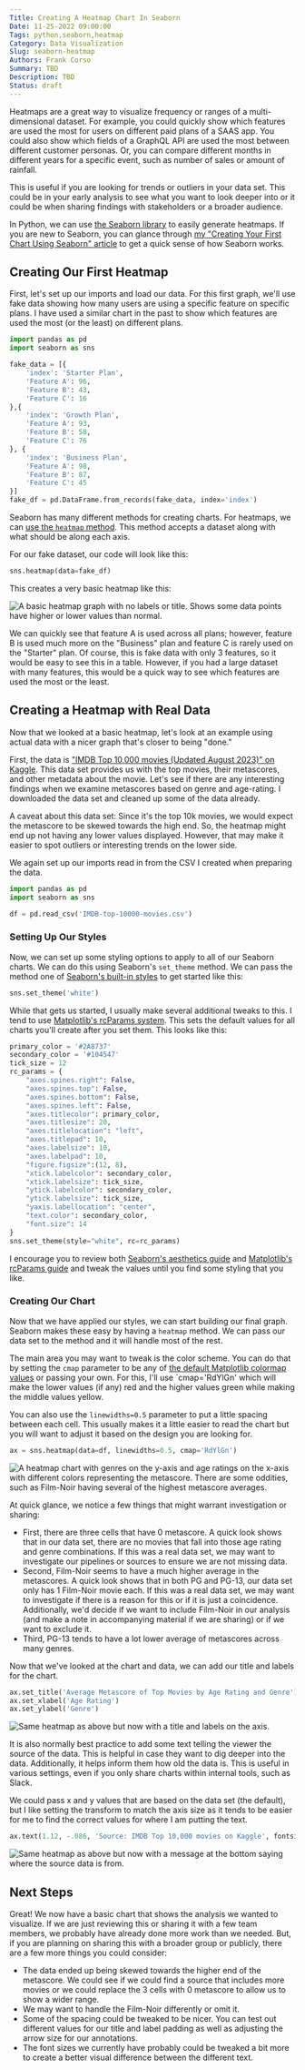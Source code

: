 ```yaml
---
Title: Creating A Heatmap Chart In Seaborn
Date: 11-25-2022 09:00:00
Tags: python,seaborn,heatmap
Category: Data Visualization
Slug: seaborn-heatmap
Authors: Frank Corso
Summary: TBD
Description: TBD
Status: draft
---
```


Heatmaps are a great way to visualize frequency or ranges of a multi-dimensional dataset. For example, you could quickly show which features are used the most for users on different paid plans of a SAAS app. You could also show which fields of a GraphQL API are used the most between different customer personas. Or, you can compare different months in different years for a specific event, such as number of sales or amount of rainfall.

This is useful if you are looking for trends or outliers in your data set. This could be in your early analysis to see what you want to look deeper into or it could be when sharing findings with stakeholders or a broader audience.

In Python, we can use [the Seaborn library]((https://seaborn.pydata.org)) to easily generate heatmaps. If you are new to Seaborn, you can glance through [my "Creating Your First Chart Using Seaborn" article](https://frankcorso.dev/seaborn.html) to get a quick sense of how Seaborn works. 

## Creating Our First Heatmap

First, let's set up our imports and load our data. For this first graph, we'll use fake data showing how many users are using a specific feature on specific plans. I have used a similar chart in the past to show which features are used the most (or the least) on different plans.

```python
import pandas as pd
import seaborn as sns

fake_data = [{
    'index': 'Starter Plan',
    'Feature A': 96,
    'Feature B': 43,
    'Feature C': 16
},{
    'index': 'Growth Plan',
    'Feature A': 93,
    'Feature B': 58,
    'Feature C': 76
}, {
    'index': 'Business Plan',
    'Feature A': 98,
    'Feature B': 87,
    'Feature C': 45
}]
fake_df = pd.DataFrame.from_records(fake_data, index='index')
```

Seaborn has many different methods for creating charts. For heatmaps, we can [use the `heatmap` method](https://seaborn.pydata.org/generated/seaborn.heatmap.html). This method accepts a dataset along with what should be along each axis.

For our fake dataset, our code will look like this:

```python
sns.heatmap(data=fake_df)
```

This creates a very basic heatmap like this:

![A basic heatmap graph with no labels or title. Shows some data points have higher or lower values than normal.]({static}/images/seaborn-heatmap/heatmap-1.png)

We can quickly see that feature A is used across all plans; however, feature B is used much more on the "Business" plan and feature C is rarely used on the "Starter" plan. Of course, this is fake data with only 3 features, so it would be easy to see this in a table. However, if you had a large dataset with many features, this would be a quick way to see which features are used the most or the least.

## Creating a Heatmap with Real Data

Now that we looked at a basic heatmap, let's look at an example using actual data with a nicer graph that's closer to being "done."

First, the data is ["IMDB Top 10,000 movies (Updated August 2023)" on Kaggle](https://www.kaggle.com/datasets/ashutoshdevpura/imdb-top-10000-movies-updated-august-2023). This data set provides us with the top movies, their metascores, and other metadata about the movie. Let's see if there are any interesting findings when we examine metascores based on genre and age-rating. I downloaded the data set and cleaned up some of the data already.

A caveat about this data set: Since it's the top 10k movies, we would expect the metascore to be skewed towards the high end. So, the heatmap might end up not having any lower values displayed. However, that may make it easier to spot outliers or interesting trends on the lower side.

We again set up our imports read in from the CSV I created when preparing the data.

```python
import pandas as pd
import seaborn as sns

df = pd.read_csv('IMDB-top-10000-movies.csv')
```

### Setting Up Our Styles

Now, we can set up some styling options to apply to all of our Seaborn charts. We can do this using Seaborn's `set_theme` method. We can pass the method one of [Seaborn's built-in styles](https://seaborn.pydata.org/tutorial/aesthetics.html#seaborn-figure-styles) to get started like this:

```python
sns.set_theme('white')
```

While that gets us started, I usually make several additional tweaks to this. I tend to use [Matplotlib's rcParams system](https://matplotlib.org/stable/tutorials/introductory/customizing.html#matplotlib-rcparams). This sets the default values for all charts you'll create after you set them. This looks like this:

```python
primary_color = '#2A8737'
secondary_color = '#104547'
tick_size = 12
rc_params = {
    "axes.spines.right": False,
    "axes.spines.top": False,
    "axes.spines.bottom": False,
    "axes.spines.left": False,
    "axes.titlecolor": primary_color,
    "axes.titlesize": 20,
    "axes.titlelocation": "left",
    "axes.titlepad": 10,
    "axes.labelsize": 10,
    "axes.labelpad": 10,
    "figure.figsize":(12, 8),
    "xtick.labelcolor": secondary_color,
    "xtick.labelsize": tick_size,
    "ytick.labelcolor": secondary_color,
    "ytick.labelsize": tick_size,
    "yaxis.labellocation": "center",
    "text.color": secondary_color,
    "font.size": 14
}
sns.set_theme(style="white", rc=rc_params)
```

I encourage you to review both [Seaborn's aesthetics guide](https://seaborn.pydata.org/tutorial/aesthetics.html#seaborn-figure-styles) and [Matplotlib's rcParams guide](https://matplotlib.org/stable/tutorials/introductory/customizing.html#matplotlib-rcparams) and tweak the values until you find some styling that you like.

### Creating Our Chart

Now that we have applied our styles, we can start building our final graph. Seaborn makes these easy by having a `heatmap` method. We can pass our data set to the method and it will handle most of the rest.

The main area you may want to tweak is the color scheme. You can do that by setting the `cmap` parameter to be any of [the default Matplotlib colormap values](https://matplotlib.org/stable/tutorials/colors/colormaps.html) or passing your own. For this, I'll use `cmap='RdYlGn' which will make the lower values (if any) red and the higher values green while making the middle values yellow.

You can also use the `linewidths=0.5` parameter to put a little spacing between each cell. This usually makes it a little easier to read the chart but you will want to adjust it based on the design you are looking for.

```python
ax = sns.heatmap(data=df, linewidths=0.5, cmap='RdYlGn')
```

![A heatmap chart with genres on the y-axis and age ratings on the x-axis with different colors representing the metascore. There are some oddities, such as Film-Noir having several of the highest metascore averages.]({static}/images/seaborn-heatmap/heatmap-2.png)

At quick glance, we notice a few things that might warrant investigation or sharing:
* First, there are three cells that have 0 metascore. A quick look shows that in our data set, there are no movies that fall into those age rating and genre combinations. If this was a real data set, we may want to investigate our pipelines or sources to ensure we are not missing data.
* Second, Film-Noir seems to have a much higher average in the metascores. A quick look shows that in both PG and PG-13, our data set only has 1 Film-Noir movie each. If this was a real data set, we may want to investigate if there is a reason for this or if it is just a coincidence. Additionally, we'd decide if we want to include Film-Noir in our analysis (and make a note in accompanying material if we are sharing) or if we want to exclude it.
* Third, PG-13 tends to have a lot lower average of metascores across many genres. 

Now that we've looked at the chart and data, we can add our title and labels for the chart.

```python
ax.set_title('Average Metascore of Top Movies by Age Rating and Genre')
ax.set_xlabel('Age Rating')
ax.set_ylabel('Genre')
```

![Same heatmap as above but now with a title and labels on the axis.]({static}/images/seaborn-heatmap/heatmap-3.png)

It is also normally best practice to add some text telling the viewer the source of the data. This is helpful in case they want to dig deeper into the data. Additionally, it helps inform them how old the data is. This is useful in various settings, even if you only share charts within internal tools, such as Slack.

We could pass x and y values that are based on the data set (the default), but I like setting the transform to match the axis size as it tends to be easier for me to find the correct values for where I am putting the text.

```python
ax.text(1.12, -.086, 'Source: IMDB Top 10,000 movies on Kaggle', fontsize=12, horizontalalignment='right', transform=ax.transAxes)
```

![Same heatmap as above but now with a message at the bottom saying where the source data is from.]({static}/images/seaborn-heatmap/heatmap-4.png)

## Next Steps

Great! We now have a basic chart that shows the analysis we wanted to visualize. If we are just reviewing this or sharing it with a few team members, we probably have already done more work than we needed. But, if you are planning on sharing this with a broader group or publicly, there are a few more things you could consider:

* The data ended up being skewed towards the higher end of the metascore. We could see if we could find a source that includes more movies or we could replace the 3 cells with 0 metascore to allow us to show a wider range.
* We may want to handle the Film-Noir differently or omit it.
* Some of the spacing could be tweaked to be nicer. You can test out different values for our title and label padding as well as adjusting the arrow size for our annotations.
* The font sizes we currently have probably could be tweaked a bit more to create a better visual difference between the different text.